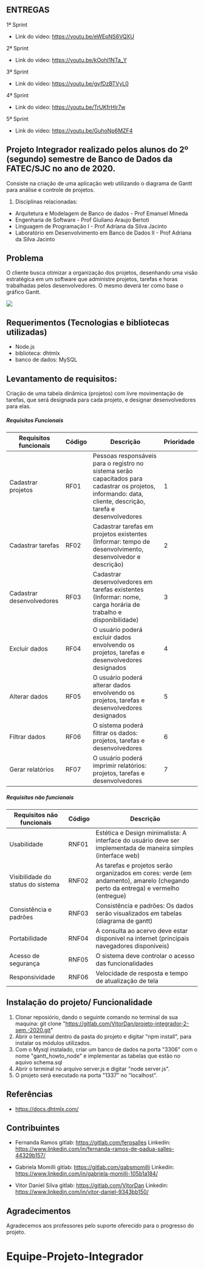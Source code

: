 ## ENTREGAS
1ª Sprint
- Link do video: https://youtu.be/eWEpNS6VQXU


2ª Sprint
- Link do video: https://youtu.be/kOohl1NTa_Y

3ª Sprint
- Link do vídeo: https://youtu.be/gyfDzBTVyL0

4ª Sprint
- Link do video: https://youtu.be/TrUKfrHIr7w

5ª Sprint

- Link do video: https://youtu.be/GuhoNp6MZF4 


## Projeto Integrador realizado pelos alunos do 2º (segundo) semestre de Banco de Dados da FATEC/SJC no ano de 2020.

Consiste na criação de uma aplicação web utilizando o diagrama de Gantt para análise e controle de projetos.

1. Disciplinas relacionadas:
- Arquitetura e Modelagem de Banco de dados - Prof Emanuel Mineda
- Engenharia de Software - Prof Giuliano Araujo Bertoti
- Linguagem de Programação I - Prof Adriana da Silva Jacinto
- Laboratório em Desenvolvimento em Banco de Dados II - Prof Adriana da Silva Jacinto

## Problema

O cliente busca otimizar a organização dos projetos, desenhando uma visão estratégica em um software que administre projetos, tarefas e horas trabalhadas pelos desenvolvedores. O mesmo deverá ter como base o gráfico Gantt. 

![](/Imagens/MashGGantt.gif)

## Requerimentos (Tecnologias e bibliotecas utilizadas)

- Node.js
- biblioteca: dhtmlx
- banco de dados: MySQL

## Levantamento de requisitos:
Criação de uma tabela dinâmica (projetos) com livre movimentação de tarefas, que será designada para cada projeto, e designar desenvolvedores para elas.

##### Requisitos Funcionais

| Requisitos funcionais             |  Código |              Descrição                                                                                                                                     |Prioridade|
| ----------------------------------|---------| -----------------------------------------------------------------------------------------------------------------------------------------------------------|----------|
|Cadastrar projetos                 |RF01     |Pessoas responsáveis para o registro no sistema serão capacitados para cadastrar os projetos, informando: data, cliente, descrição, tarefa e desenvolvedores|    1     |
|Cadastrar tarefas                  |RF02     |Cadastrar tarefas em projetos existentes (Informar: tempo de desenvolvimento, desenvolvedor e descrição)                                                    |    2     |
|Cadastrar desenvolvedores          |RF03     |Cadastrar desenvolvedores em tarefas existentes (Informar: nome, carga horária de trabalho e disponibilidade)                                               |    3     |   
|Excluir dados                      |RF04     |O usuário poderá excluir dados envolvendo os projetos, tarefas e desenvolvedores designados                                                                 |    4     |       
|Alterar dados                      |RF05     |O usuário poderá alterar dados envolvendo os projetos, tarefas e desenvolvedores designados                                                                 |    5     |
|Filtrar dados                      |RF06     |O sistema poderá filtrar os dados: projetos, tarefas e desenvolvedores                                                                                      |    6     |
|Gerar relatórios                   |RF07     |O usuário poderá imprimir relatórios: projetos, tarefas e desenvolvedores                                                                                   |    7     |                                              


##### Requisitos não funcionais


| Requisitos não funcionais         |  Código |              Descrição                                                                                                           |
| ----------------------------------|---------| ---------------------------------------------------------------------------------------------------------------------------------|
|Usabilidade                        |RNF01    |Estética e Design minimalista: A interface do usuário deve ser implementada de maneira simples (interface web)                    |
|Visibilidade do status do sistema  |RNF02    |As tarefas e projetos serão organizados em cores: verde (em andamento), amarelo (chegando perto da entrega) e vermelho (entregue) |
|Consistência e padrões             |RNF03    |Consistência e padrões: Os dados serão visualizados em tabelas (diagrama de gantt)                                                |                                                                               |             
|Portabilidade                      |RNF04    |A consulta ao acervo deve estar disponivel na internet (principais navegadores disponíveis)                                       |
|Acesso de segurança                |RNF05    |O sistema deve controlar o acesso das funcionalidades                                                                             |                                                                                     |              
|Responsividade                     |RNF06    |Velocidade de resposta e tempo de atualização de tela                                                                             |                 


## Instalação do projeto/ Funcionalidade

1) Clonar reposiório, dando o seguinte comando no terminal de sua maquina: git clone "https://gitlab.com/VitorDan/projeto-integrador-2-sem.-2020.git"
2) Abrir o terminal dentro da pasta do projeto e digitar "npm install", para instalar os módulos utilizados.
3) Com o Mysql instalado, criar um banco de dados na porta "3306" com o nome "gantt_howto_node" e implementar as tabelas que estão no aquivo schema.sql
4) Abrir o terminal no arquivo server.js e digitar "node server.js".
5) O projeto será executado na porta "1337" no "localhost".


## Referências 

- https://docs.dhtmlx.com/


## Contribuintes

- Fernanda Ramos
gitlab: https://gitlab.com/ferpsalles
Linkedin: https://www.linkedin.com/in/fernanda-ramos-de-padua-salles-44329b157/

- Gabriela Momilli
gitlab: https://gitlab.com/gabsmomilli
Linkedin: https://www.linkedin.com/in/gabriela-momilli-105b1a184/

- Vitor Daniel Silva
gitlab: https://gitlab.com/VitorDan
Linkedin: https://www.linkedin.com/in/vitor-daniel-9343bb150/


## Agradecimentos

Agradecemos aos professores pelo suporte oferecido para o progresso do projeto.
# Equipe-Projeto-Integrador
